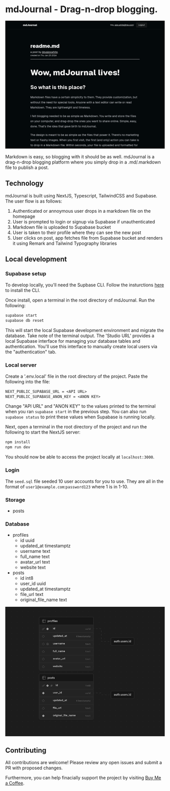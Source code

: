# mdJournal - Drag-n-drop blogging.

![screenshot of mdJournal website](/screenshot.png)

Markdown is easy, so blogging with it should be as well. mdJournal is a drag-n-drop blogging platform where you simply drop in a .md/.markdown file to publish a post.

## Technology

mdJournal is built using NextJS, Typescript, TailwindCSS and Supabase. The user flow is as follows:

1. Authenticated or annoymous user drops in a markdown file on the homepage
2. User is prompted to login or signup via Supabase if unauthenticated
3. Markdown file is uploaded to Supabase bucket
4. User is taken to their profile where they can see the new post
5. User clicks on post, app fetches file from Supabase bucket and renders it using Remark and Tailwind Typography libraries

## Local development

### Supabase setup

To develop locally, you'll need the Supbase CLI. Follow the insturctions [here](https://supabase.com/docs/guides/cli/getting-started) to install the CLI.

Once install, open a terminal in the root directory of mdJournal. Run the following:

```bash
supabase start
supabase db reset
```

This will start the local Supabase development environment and migrate the database. Take note of the terminal output. The 'Studio URL' provides a local Supabase interface for managing your database tables and authentication. You'll use this interface to manually create local users via the "authentication" tab.

### Local server

Create a '.env.local' file in the root directory of the project. Paste the following into the file:

```
NEXT_PUBLIC_SUPABASE_URL = <API URL>
NEXT_PUBLIC_SUPABASE_ANON_KEY = <ANON KEY>
```

Change "API URL" and "ANON KEY" to the values printed to the terminal when you ran `supabase start` in the previous step. You can also run `supabase status` to print these values when Supabase is running locally.

Next, open a terminal in the root directory of the project and run the following to start the NextJS server:

```bash
npm install
npm run dev
```

You should now be able to access the project locally at `localhost:3000`.

### Login

The `seed.sql` file seeded 10 user accounts for you to use. They are all in the format of `user1@example.com`:`password123` where 1 is in 1-10.

### Storage

- posts

### Database

- profiles
  - id uuid
  - updated_at timestamptz
  - username text
  - full_name text
  - avatar_url text
  - website text
- posts
  - id int8
  - user_id uuid
  - updated_at timestamptz
  - file_url text
  - original_file_name text

![database schema diagram](/schema.png)

## Contributing

All contributions are welcome! Please review any open issues and submit a PR with proposed changes.

Furthermore, you can help finacially support the project by visiting [Buy Me a Coffee](https://www.buymeacoffee.com/devalexwhite).
